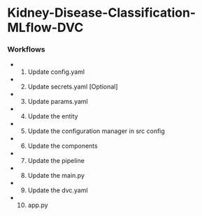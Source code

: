 # Kidney-Disease-Classification-MLflow-DVC

### Workflows
* 1. Update config.yaml
* 2. Update secrets.yaml [Optional]
* 3. Update params.yaml
* 4. Update the entity
* 5. Update the configuration manager in src config
* 6. Update the components
* 7. Update the pipeline
* 8. Update the main.py
* 9. Update the dvc.yaml
* 10. app.py

